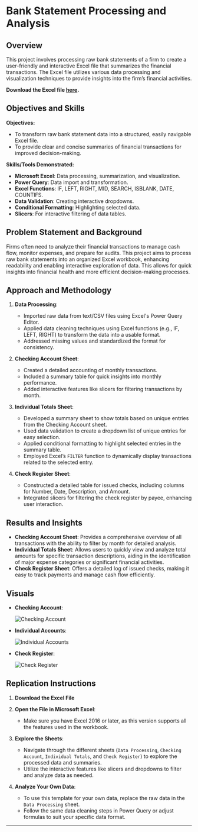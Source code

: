 # Bank Statement Processing and Analysis

## Overview

This project involves processing raw bank statements of a firm to create a user-friendly and interactive Excel file that summarizes the financial transactions. The Excel file utilizes various data processing and visualization techniques to provide insights into the firm’s financial activities.

**Download the Excel file [here](https://github.com/ashergeo/My-Portfolio/raw/main/assets/Microsoft%20Excel/Abraham%20Properties%202023.xlsx).**

## Objectives and Skills

**Objectives:**
- To transform raw bank statement data into a structured, easily navigable Excel file.
- To provide clear and concise summaries of financial transactions for improved decision-making.

**Skills/Tools Demonstrated:**
- **Microsoft Excel**: Data processing, summarization, and visualization.
- **Power Query**: Data import and transformation.
- **Excel Functions**: IF, LEFT, RIGHT, MID, SEARCH, ISBLANK, DATE, COUNTIFS.
- **Data Validation**: Creating interactive dropdowns.
- **Conditional Formatting**: Highlighting selected data.
- **Slicers**: For interactive filtering of data tables.

## Problem Statement and Background

Firms often need to analyze their financial transactions to manage cash flow, monitor expenses, and prepare for audits. This project aims to process raw bank statements into an organized Excel workbook, enhancing readability and enabling interactive exploration of data. This allows for quick insights into financial health and more efficient decision-making processes.

## Approach and Methodology

1. **Data Processing**:
   - Imported raw data from text/CSV files using Excel's Power Query Editor.
   - Applied data cleaning techniques using Excel functions (e.g., IF, LEFT, RIGHT) to transform the data into a usable format.
   - Addressed missing values and standardized the format for consistency.

2. **Checking Account Sheet**:
   - Created a detailed accounting of monthly transactions.
   - Included a summary table for quick insights into monthly performance.
   - Added interactive features like slicers for filtering transactions by month.

3. **Individual Totals Sheet**:
   - Developed a summary sheet to show totals based on unique entries from the Checking Account sheet.
   - Used data validation to create a dropdown list of unique entries for easy selection.
   - Applied conditional formatting to highlight selected entries in the summary table.
   - Employed Excel’s `FILTER` function to dynamically display transactions related to the selected entry.

4. **Check Register Sheet**:
   - Constructed a detailed table for issued checks, including columns for Number, Date, Description, and Amount.
   - Integrated slicers for filtering the check register by payee, enhancing user interaction.

## Results and Insights

- **Checking Account Sheet**: Provides a comprehensive overview of all transactions with the ability to filter by month for detailed analysis.
- **Individual Totals Sheet**: Allows users to quickly view and analyze total amounts for specific transaction descriptions, aiding in the identification of major expense categories or significant financial activities.
- **Check Register Sheet**: Offers a detailed log of issued checks, making it easy to track payments and manage cash flow efficiently.

## Visuals

- **Checking Account**:
  
  ![Checking Account](https://github.com/ashergeo/My-Portfolio/blob/main/assets/Microsoft%20Excel/Checking%20Account.png)
  
- **Individual Accounts**:
  
  ![Individual Accounts](https://github.com/ashergeo/My-Portfolio/blob/main/assets/Microsoft%20Excel/Individual%20Accounts.png)
  
- **Check Register**:
  
  ![Check Register](https://github.com/ashergeo/My-Portfolio/blob/main/assets/Microsoft%20Excel/Check%20Register.png)

## Replication Instructions

1. **Download the Excel File**

2. **Open the File in Microsoft Excel**:
   - Make sure you have Excel 2016 or later, as this version supports all the features used in the workbook.

3. **Explore the Sheets**:
   - Navigate through the different sheets (`Data Processing`, `Checking Account`, `Individual Totals`, and `Check Register`) to explore the processed data and summaries.
   - Utilize the interactive features like slicers and dropdowns to filter and analyze data as needed.

4. **Analyze Your Own Data**:
   - To use this template for your own data, replace the raw data in the `Data Processing` sheet.
   - Follow the same data cleaning steps in Power Query or adjust formulas to suit your specific data format.

---


